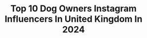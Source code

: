 ---
title: Top 10 Dog Owners Instagram Influencers In United Kingdom In 2024
description: >-
  Find top dog owners Instagram influencers in United Kingdom in 2024. Most popular hashtags: #dogsofinstagram #dogowner #doglife #puppiesofinstagram.
platform: Instagram
hits: 20
text_top: See the most popular Instagram influencers on inBeat.
text_bottom: Our search engine aggregates 20 Instagram influencers like this in United Kingdom for you to contact.
profiles:
  - username: "nickyshomeedit"
    fullname: >-
      Nicky X
    bio: >-
      🏡Just sold our newbuild and embarking on a renovation project, come stay the journey 🐶Mad dog owner ☕️Coffee lover 💖Homewares addict 🇬🇧CHESHIRE
    location: "United Kingdom"
    followers: 18724
    engagement: 141
    commentsToLikes: 0.117722
    id: ckaoyo096ib860i7881bz2nt8
    verified: false
    hashtags: "#myhome2inspire, #pocketofmyhome, #showusyournewbuild, #newhome"
  - username: "beagleskiko"
    fullname: >-
      Kiki & Koko | Beagles 🐶
    bio: >-
      🐶 Beagle sisters in the UK 🇬🇧 🧑‍🍳 Cooking with beagles every Sunday! 🎵 We’re on TikTok ✉️ beagleskiko@gmail.com for collabs
    location: "United Kingdom"
    followers: 1000660
    engagement: 862
    commentsToLikes: 0.014309
    id: ck8t4m4am798p0j78jp9axw71
    verified: false
    hashtags: "#dogsofig, #funnydog, #londondog, #cutepuppy"
  - username: "lollythewhippet"
    fullname: >-
      Lolly, Elisa & Sam | Adventures with tails
    bio: >-
      Two thirty-somethings and a whippet 👋 ⛰ Dog-friendly adventures & stays ⛺️ Camping & travel 📷 Photography & lifestyle lollythewhippet@outlook.com
    location: "United Kingdom"
    followers: 42758
    engagement: 598
    commentsToLikes: 0.016967
    id: ck0vyzzzu6m6v0i19uieuwo1u
    verified: false
    hashtags: "#lifewithadog, #galgo, #adventureswithdogs, #levriero"
  - username: "nos__k9"
    fullname: >-
      Norman Schwitters K9 Services
    bio: >-
      🇬🇧 Professional dog trainer based in UK 🚀Help you to get the most out of your dog ⬇️ Book online or DM me
    location: "United Kingdom"
    followers: 40724
    engagement: 473
    commentsToLikes: 0.060590
    id: ckap6x5z7hq5s0i78lnp46gxj
    verified: false
    hashtags: "#dogwalk, #blackandtan, #belgianmalinois, #malinoistraining"
  - username: "tameramowrytwo"
    fullname: >-
      tameramowryhousley
    bio: >-
      Wife, mommy, ✨Emmy award winning talk show host & NAACP Image Award winning host & actress. Author, & Jesus lover 🙏🏽
    location: "United Kingdom"
    followers: 11841819
    engagement: 95
    commentsToLikes: 0.015765
    id: ck137j041bs5d0i19g0glpfit
    verified: true
    hashtags: "#keepingitreal, #married, #mommylife, #parent"
  - username: "kirstyoung"
    fullname: >-
      K I R S T E N
    bio: >-
      🎬 MODEL / TRAVELLER / CREATOR Travels with my Toddler🤱🏽✈️ 📍 🇹🇭
    location: "United Kingdom"
    followers: 20012
    engagement: 76
    commentsToLikes: 0.109515
    id: ckqq5yzyewm5s0j23mll2c0x5
    verified: false
    hashtags: "#mummyblogger, #authenticself, #parkfun, #travellingthroughtheworld"
  - username: "daisysausage"
    fullname: >-
      Lois, Daisy, Lilah and Elijah
    bio: >-
      Welcome to the madness 🇬🇧🐶🐶👶 Micro Ambassador @microscooters 20% off @rawgeouspetfoodco using the link below
    location: "United Kingdom"
    followers: 102212
    engagement: 172
    commentsToLikes: 0.011323
    id: ck6uckozpg63u0j713la6v9qa
    verified: false
    hashtags: "#cutedogs, #puppies, #doglife, #mybabies"
  - username: "lizeindisney"
    fullname: >-
      lize | Disney plush news °o°
    bio: >-
      🧸 Disney YouTuber & Plush collector 📸 Creator of #DisneyDreamersUK 💍 @joepurchase8 📍 Dudley, UK
    location: "United Kingdom"
    followers: 20388
    engagement: 81
    commentsToLikes: 0.060975
    id: cks22rhpb2ht10j23k9mxwi3t
    verified: false
    hashtags: "#disneyplushes, #plushiecommunity, #disneystyle, #dlp"
  - username: "bfiit_2"
    fullname: >-
      🦋 Bethan 🦋
    bio: >-
      •Enquiries 📧 - bfiitt2@gmail.com • •@beyondapp Ambassador☁️• •@myvitaminsuk | Bethan • 🧚🏼‍♀️
    location: "United Kingdom"
    followers: 11481
    engagement: 80
    commentsToLikes: 0.031504
    id: clpwuiuc7l50v0k08344h16tl
    verified: false
    hashtags: "#selfcare, #gymgirl, #reels, #gymshark66"
  - username: "weegeorgethepug"
    fullname: >-
      George & Co
    bio: >-
      🤦‍♂️ Our Life Tormenting Dad 😂 🏴󠁧󠁢󠁳󠁣󠁴󠁿 Scottish Pug Life : Thug Life 🙄 ⬇️ Check Out My SUPER Balm Moisturiser for Pets 🐕😸⬇️
    location: "United Kingdom"
    followers: 32177
    engagement: 277
    commentsToLikes: 0.028718
    id: ck8tcanbayv650j781td9cwzl
    verified: false
    hashtags: "#mops, #doggosbeingdoggos, #pugpuppy, #pugsofig"
---